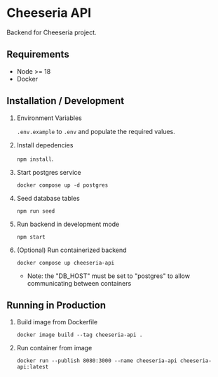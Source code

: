 # Cheeseria API

Backend for Cheeseria project.

## Requirements

- Node >= 18
- Docker

## Installation / Development

1. Environment Variables

   `.env.example` to `.env` and populate the required values.

2. Install depedencies

   `npm install`.

3. Start postgres service

   `docker compose up -d postgres`

4. Seed database tables

   `npm run seed`

5. Run backend in development mode

   `npm start`

6. (Optional) Run containerized backend

   `docker compose up cheeseria-api`

   - Note: the "DB_HOST" must be set to "postgres" to allow communicating between containers

## Running in Production

1. Build image from Dockerfile

   `docker image build --tag cheeseria-api .`

2. Run container from image

   `docker run --publish 8080:3000 --name cheeseria-api cheeseria-api:latest`
